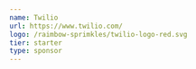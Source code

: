 ```yaml
---
name: Twilio
url: https://www.twilio.com/
logo: /raimbow-sprimkles/twilio-logo-red.svg
tier: starter
type: sponsor
---
```

